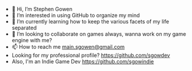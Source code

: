 - 👋 Hi, I’m Stephen Gowen
- 👀 I’m interested in using GitHub to organize my mind
- 🌱 I’m currently learning how to keep the various facets of my life separated
- 💞️ I’m looking to collaborate on games always, wanna work on my game engine with me?
- 📫 How to reach me main.sgowen@gmail.com
- Looking for my professional profile? https://github.com/sgowdev
- Also, I'm an Indie Game Dev https://github.com/sgowindie

<!---
sgowen/sgowen is a ✨ special ✨ repository because its `README.md` (this file) appears on your GitHub profile.
You can click the Preview link to take a look at your changes.
--->
